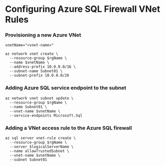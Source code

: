 # Configuring Azure SQL Firewall VNet Rules


### Provisioning a new Azure VNet
```
vnetName="<vnet-name>"

az network vnet create \
  --resource-group $rgName \
  --name $vnetName \
  --address-prefix 10.0.0.0/16 \
  --subnet-name Subnet01 \
  --subnet-prefix 10.0.0.0/26
```

### Adding Azure SQL service endpoint to the subnet
```
az network vnet subnet update \
  --resource-group $rgName \
  --name Subnet01 \
  --vnet-name $vnetName \
  --service-endpoints Microsoft.Sql
```

### Adding a VNet access rule to the Azure SQL firewall
```
az sql server vnet-rule create \
  --resource-group $rgName \
  --server $logicalServerName \
  --name allowTrustedSubnet \
  --vnet-name $vnetName \
  --subnet Subnet01
```